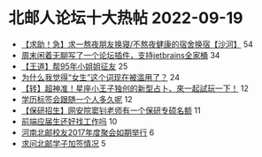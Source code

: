 # 北邮人论坛十大热帖 2022-09-19

- [【求助！急】求一熬夜朋友换寝/不熬夜健康的宿舍换宿【沙河】](https://bbs.byr.cn/article/Talking/6364513) 54
- [周末闲着无聊写了一个论坛插件，支持jetbrains全家桶](https://bbs.byr.cn/article/Picture/3329567) 34
- [【王道】帮95年小姐姐征友](https://bbs.byr.cn/article/Friends/2030125) 25
- [为什么我觉得“女生”这个词现在被滥用了？](https://bbs.byr.cn/article/Feeling/3193321) 24
- [【转】超神准！星座小王子独创的新型占卜、來一起試玩一下！](https://bbs.byr.cn/article/Constellations/326533) 12
- [学历标签会跟随一个人多久呢](https://bbs.byr.cn/article/WorkLife/1191243) 12
- [【保研招生】网安院窦钊老师有一个保研专硕名额](https://bbs.byr.cn/article/AimGraduate/1219338) 11
- [前端应届生还好找工作吗](https://bbs.byr.cn/article/Job/2171480) 10
- [河南北邮校友2017年度聚会如期举行](https://bbs.byr.cn/article/Henan/387054) 6
- [求问北邮学子加签情况](https://bbs.byr.cn/article/GoAbroad/389000) 5


